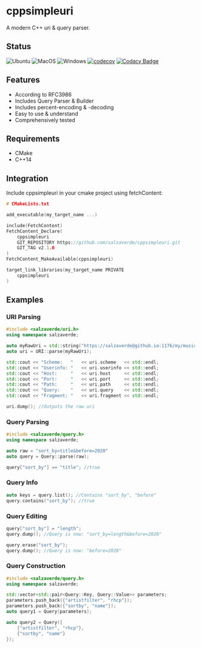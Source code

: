 # cppsimpleuri

A modern C++ uri & query parser. 

## Status

![Ubuntu](https://github.com/salzaverde/cppsimpleuri/workflows/Ubuntu/badge.svg)
![MacOS](https://github.com/salzaverde/cppsimpleuri/workflows/MacOS/badge.svg)
![Windows](https://github.com/salzaverde/cppsimpleuri/workflows/Windows/badge.svg)
[![codecov](https://codecov.io/gh/salzaverde/cppsimpleuri/branch/main/graph/badge.svg?token=K68N4BEVVS)](https://codecov.io/gh/salzaverde/cppsimpleuri)
[![Codacy Badge](https://api.codacy.com/project/badge/Grade/13cc4387adce4ebb9d24a808f63bd430)](https://app.codacy.com/gh/salzaverde/cppsimpleuri?utm_source=github.com&utm_medium=referral&utm_content=salzaverde/cppsimpleuri&utm_campaign=Badge_Grade_Settings)

## Features
-   According to RFC3986
-   Includes Query Parser & Builder
-   Includes percent-encoding & -decoding
-   Easy to use & understand
-   Comprehensively tested

## Requirements
-   CMake
-   C++14

## Integration
Include cppsimpleuri in your cmake project using fetchContent:
```cpp
# CMakeLists.txt

add_executable(my_target_name ...)

include(FetchContent)
FetchContent_Declare(
    cppsimpleuri
    GIT_REPOSITORY https://github.com/salzaverde/cppsimpleuri.git
    GIT_TAG v2.1.0
)
FetchContent_MakeAvailable(cppsimpleuri)

target_link_libraries(my_target_name PRIVATE
    cppsimpleuri
)
```

## Examples

### URI Parsing
```cpp
#include <salzaverde/uri.h>
using namespace salzaverde;

auto myRawUri = std::string("https://salzaverde@github.io:1176/my/music?sort_by=title&before=2020#artist=rhcp");
auto uri = URI::parse(myRawUri);

std::cout << "Scheme:   "   << uri.scheme   << std::endl;
std::cout << "Userinfo: "   << uri.userinfo << std::endl;
std::cout << "Host:     "   << uri.host     << std::endl;
std::cout << "Port:     "   << uri.port     << std::endl;
std::cout << "Path:     "   << uri.path     << std::endl;
std::cout << "Query:    "   << uri.query    << std::endl;
std::cout << "Fragment: "   << uri.fragment << std::endl;

uri.dump(); //Outputs the raw uri
```

### Query Parsing
```cpp
#include <salzaverde/query.h>
using namespace salzaverde;

auto raw = "sort_by=title&before=2020"
auto query = Query::parse(raw);

query["sort_by"] == "title"; //true
```
### Query Info
```cpp
auto keys = query.list(); //Contains "sort_by", "before"
query.contains("sort_by"); //true

```
### Query Editing
```cpp
query["sort_by"] = "length";
query.dump(); //Query is now: "sort_by=length&before=2020"

query.erase("sort_by");
query.dump(); //Query is now: "before=2020"
```

### Query Construction
```cpp
#include <salzaverde/query.h>
using namespace salzaverde;

std::vector<std::pair<Query::Key, Query::Value>> parameters;
parameters.push_back({"artistfilter", "rhcp"});
parameters.push_back({"sortby", "name"});
auto query1 = Query(parameters);

auto query2 = Query({
    {"artistfilter", "rhcp"},
    {"sortby", "name"}
});
```
